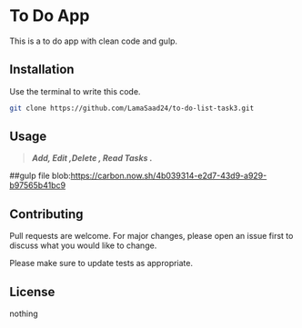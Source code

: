 # To Do App

This is a to do app with clean code and gulp.

## Installation

Use the terminal to write this code.

```bash
git clone https://github.com/LamaSaad24/to-do-list-task3.git
```

## Usage
> ***Add, Edit ,Delete , Read Tasks .***

##gulp file
blob:https://carbon.now.sh/4b039314-e2d7-43d9-a929-b97565b41bc9

## Contributing

Pull requests are welcome. For major changes, please open an issue first
to discuss what you would like to change.

Please make sure to update tests as appropriate.

## License

nothing
